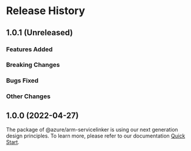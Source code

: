 # Release History

## 1.0.1 (Unreleased)

### Features Added

### Breaking Changes

### Bugs Fixed

### Other Changes

## 1.0.0 (2022-04-27)

The package of @azure/arm-servicelinker is using our next generation design principles. To learn more, please refer to our documentation [Quick Start](https://aka.ms/js-track2-quickstart).
